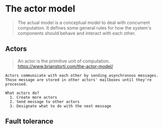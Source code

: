 The actor model
===============
> The actual model is a conceptual model to deal with concurrent computation. It defines some general rules for how the system's components should behave and interact with each other. 

Actors
------
> An actor is the primitive unit of computation.
> https://www.brianstorti.com/the-actor-model/
```
Actors communicate with each other by sending asynchronous messages. Those message are stored in other actors' mailboxes until they're processed.

What actors do?
  1. Create more actors 
  2. Send message to other actors 
  3. Designate what to do with the next message 
```

Fault tolerance
--------------
```
```
